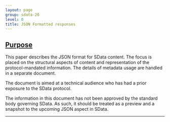 ```yaml
---
layout: page
group: sdata-20
level: 0
title: JSON Formatted responses
---
```


## <a name="purpose" href="#purpose">Purpose</a>

This paper describes the JSON format for SData content. The focus is placed on the structural aspects of 
content and representation of the protocol-mandated information. The details of metadata usage are 
handled in a separate document.

The document is aimed at a technical audience who has had a prior exposure to the SData protocol. 

The information in this document has not been approved by the standard body governing SData. As 
such, it should be treated as a preview and a snapshot to the upcoming JSON aspect in SData.

***